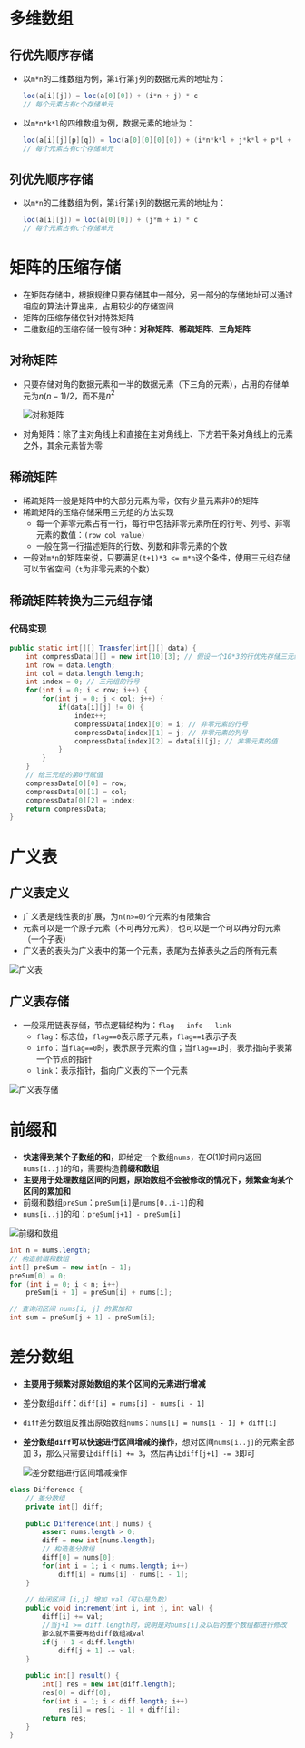 # 多维数组

## 行优先顺序存储

- 以`m*n`的二维数组为例，第`i`行第`j`列的数据元素的地址为：

  ```java
  loc(a[i][j]) = loc(a[0][0]) + (i*n + j) * c
  // 每个元素占有c个存储单元
  ```

- 以`m*n*k*l`的四维数组为例，数据元素的地址为：

  ```java
  loc(a[i][j][p][q]) = loc(a[0][0][0][0]) + (i*n*k*l + j*k*l + p*l + q) * c
  // 每个元素占有c个存储单元
  ```

## 列优先顺序存储

- 以`m*n`的二维数组为例，第`i`行第`j`列的数据元素的地址为：

  ```java
  loc(a[i][j]) = loc(a[0][0]) + (j*m + i) * c
  // 每个元素占有c个存储单元
  ```

# 矩阵的压缩存储

- 在矩阵存储中，根据规律只要存储其中一部分，另一部分的存储地址可以通过相应的算法计算出来，占用较少的存储空间
- 矩阵的压缩存储仅针对特殊矩阵
- 二维数组的压缩存储一般有3种：**对称矩阵**、**稀疏矩阵**、**三角矩阵**

## 对称矩阵

- 只要存储对角的数据元素和一半的数据元素（下三角的元素），占用的存储单元为$n(n-1)/2$，而不是$n^2$

  ![对称矩阵](pics/image-20210630202825568.png)

- 对角矩阵：除了主对角线上和直接在主对角线上、下方若干条对角线上的元素之外，其余元素皆为零

## 稀疏矩阵

- 稀疏矩阵一般是矩阵中的大部分元素为零，仅有少量元素非0的矩阵
- 稀疏矩阵的压缩存储采用三元组的方法实现
  - 每一个非零元素占有一行，每行中包括非零元素所在的行号、列号、非零元素的数值：`(row col value)`
  - 一般在第一行描述矩阵的行数、列数和非零元素的个数
- 一般对`m*n`的矩阵来说，只要满足`(t+1)*3 <= m*n`这个条件，使用三元组存储可以节省空间（`t`为非零元素的个数）

## 稀疏矩阵转换为三元组存储

### 代码实现

```java
public static int[][] Transfer(int[][] data) {
    int compressData[][] = new int[10][3]; // 假设一个10*3的行优先存储三元组空间, 按需求更改
    int row = data.length;
    int col = data.length.length;
    int index = 0; // 三元组的行号
    for(int i = 0; i < row; i++) {
        for(int j = 0; j < col; j++) {
            if(data[i][j] != 0) {
                index++;
                compressData[index][0] = i; // 非零元素的行号
                compressData[index][1] = j; // 非零元素的列号
                compressData[index][2] = data[i][j]; // 非零元素的值
            }
        }
    }
    // 给三元组的第0行赋值
    compressData[0][0] = row;
    compressData[0][1] = col;
    compressData[0][2] = index;
    return compressData;
}
```

# 广义表

## 广义表定义

- 广义表是线性表的扩展，为`n(n>=0)`个元素的有限集合
- 元素可以是一个原子元素（不可再分元素），也可以是一个可以再分的元素（一个子表）
- 广义表的表头为广义表中的第一个元素，表尾为去掉表头之后的所有元素

![广义表](pics/image-20210630210909646.png)

## 广义表存储

- 一般采用链表存储，节点逻辑结构为：`flag - info - link`
  - `flag`：标志位，`flag==0`表示原子元素，`flag==1`表示子表
  - `info`：当`flag==0`时，表示原子元素的值；当`flag==1`时，表示指向子表第一个节点的指针
  - `link`：表示指针，指向广义表的下一个元素

![广义表存储](pics/image-20210630211629232.png)

# 前缀和

- **快速得到某个子数组的和**，即给定一个数组`nums`，在$O(1)$时间内返回`nums[i..j]`的和，需要构造**前缀和数组**
- **主要用于处理数组区间的问题，原始数组不会被修改的情况下，频繁查询某个区间的累加和**
- 前缀和数组`preSum`：`preSum[i]`是`nums[0..i-1]`的和
- `nums[i..j]`的和：`preSum[j+1] - preSum[i]`

![前缀和数组](pics/image-20210910144130310.png)

```java
int n = nums.length;
// 构造前缀和数组
int[] preSum = new int[n + 1];
preSum[0] = 0;
for (int i = 0; i < n; i++)
    preSum[i + 1] = preSum[i] + nums[i];

// 查询闭区间 nums[i, j] 的累加和
int sum = preSum[j + 1] - preSum[i];
```

# 差分数组

- **主要用于频繁对原始数组的某个区间的元素进行增减**

- 差分数组`diff`：`diff[i] = nums[i] - nums[i - 1]`

- `diff`差分数组反推出原始数组`nums`：`nums[i] = nums[i - 1] + diff[i]`

- **差分数组`diff`可以快速进行区间增减的操作**，想对区间`nums[i..j]`的元素全部加 3，那么只需要让`diff[i] += 3`，然后再让`diff[j+1] -= 3`即可

  ![差分数组进行区间增减操作](pics/image-20210910170323719.png)

```java
class Difference {
    // 差分数组
    private int[] diff;
    
    public Difference(int[] nums) {
        assert nums.length > 0;
        diff = new int[nums.length];
        // 构造差分数组
        diff[0] = nums[0];
        for(int i = 1; i < nums.length; i++)
            diff[i] = nums[i] - nums[i - 1];
    }
    
    // 给闭区间 [i,j] 增加 val（可以是负数）
    public void increment(int i, int j, int val) {
        diff[i] += val;
        //当j+1 >= diff.length时，说明是对nums[i]及以后的整个数组都进行修改
        那么就不需要再给diff数组减val
        if(j + 1 < diff.length)
            diff[j + 1] -= val;
    }
    
    public int[] result() {
        int[] res = new int[diff.length];
        res[0] = diff[0];
        for(int i = 1; i < diff.length; i++)
            res[i] = res[i - 1] + diff[i];
        return res;
    }
}
```





